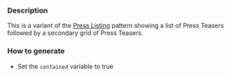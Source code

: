 ### Description
This is a variant of the [Press Listing](./?p=organisms-press-listing) pattern showing a list of Press Teasers followed by a secondary grid of Press Teasers.

### How to generate
* Set the `contained` variable to true
